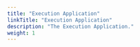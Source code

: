 ```yaml
---
title: "Execution Application"
linkTitle: "Execution Application"
description: "The Execution Application."
weight: 1
---
```


